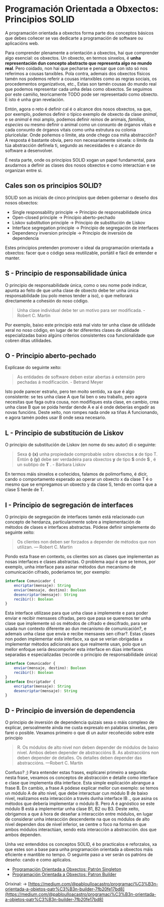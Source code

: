 # Programación Orientada a Obxectos: Principios SOLID

A programación orientada a obxectos forma parte dos conceptos básicos que debes coñecer se vas dedicarte a programación de software ou aplicacións web.

Para comprender plenamente a orientación a obxectos, hai que comprender algo esencial: os obxectos. Un obxecto, en termos sinxelos, é **unha representación dun concepto abstracto que representa algo no mundo real**. Pero coidado, non hai que pecharse e pensar que con isto só nos referimos a cousas tanxibles. Pola contra, ademais dos obxectos físicos tamén nos podemos referir a cousas intanxibles como as regras sociais, os procedementos organizativos, etc., Estas son tamén cousas do mundo real que podemos representar cada unha delas como obxectos. Se seguimos por este camiño, teoricamente TODO pode ser representado como obxecto. E isto é unha gran revelación.

Entón, agora o reto é definir cal é o alcance dos nosos obxectos, xa que, por exemplo, podemos definir o típico exemplo de obxecto da clase *animal*, e se *animal* é moi amplo, podemos definir *reinos* de animais, *familias*, *especies* ou mesmo definir o animal como un conxunto de órganos vitais e cada conxunto de órganos vitais como unha estrutura ou colonia pluricelular. Onde poñemos o límite, ata onde chego coa miña abstracción? A resposta é bastante obvia, pero non necesariamente sinxela: o límite da túa abstracción defínela ti, segundo as necesidades e o alcance do software a desenvolver.

É nesta parte, onde os principios SOLID xogan un papel fundamental, para axudarnos a definir as clases dos nosos obxectos e como interactúan e se organizan entre si.

## Cales son os principios SOLID?

SOLID son as iniciais de cinco principios que deben gobernar o deseño dos nosos obxectos:

- Single responsability principle &rarr; Principio de responsabilidade única
- Open-closed principle &rarr; Principio aberto-pechado
- Liskov substitution principle &rarr;  Principio de substitución de Liskov
- Interface segregation principle &rarr;  Principio de segregación de interfaces
- Dependency inversion principle &rarr;  Principio de inversión de dependencia

Estes principios pretenden promover o ideal da programación orientada a obxectos: facer que o código sexa reutilizable, portátil e fácil de entender e manter.

## S - Principio de responsabilidade única

O principio de responsabilidade única, como o seu nome pode indicar, apunta ao feito de que unha clase de obxecto debe ter unha única responsabilidade (ou polo menos tender a iso), o que mellorará directamente a cohesión do noso código.

> Unha clase individual debe ter un motivo para ser modificada.
> \- Robert C. Martin

Por exemplo, baixo este principio está mal visto ter unha clase de utilidade xeral no noso código, en lugar de ter diferentes clases de utilidade especializadas baixo algúns criterios consistentes coa funcionalidade que cobren ditas utilidades.

## O - Principio aberto-pechado

Explícase do seguinte xeito:

> As entidades de software deben estar abertas á extensión pero pechadas á modificación.
> \- Betrand Meyer

Isto pode parecer estraño, pero ten moito sentido, xa que é algo consistente: se tes unha clase A que fai ben o seu traballo, pero agora necesitas que faga outra cousa, non modifiques esta clase, en cambio, crea unha clase B que se poida herdar dende A e aí é onde deberías engadir as novas funcións. Deste xeito, non rompes nada onde xa tiñas A funcionando, e agora tamén podes usar B onde sexa necesario.

## L - Principio de substitución de Liskov

O principio de substitución de Liskov (en nome do seu autor) di o seguinte:

> Sexa ϕ **(x)** unha propiedade comprobable sobre obxectos **x** de tipo T. Entón ϕ **(y)** debe ser verdadeira para obxectos **y** de tipo **S** onde **S** *,* é un subtipo de **T** .
> \- Bárbara Liskov

En termos máis sinxelos e coñecidos, falamos de polimorfismo, é dicir, cando o comportamento esperado ao operar un obxecto x da clase T é o mesmo que se empregamos un obxecto y da clase S, tendo en conta que a clase S herde de T.

## I - Principio de segregación de interfaces

O principio de segregación de interfaces tamén está relacionado cun concepto de herdanza, particularmente sobre a implementación de métodos de clases e interfaces abstractas. Pódese definir simplemente do seguinte xeito:

> Os clientes non deben ser forzados a depender de métodos que non utilizan.
> — Robert C. Martin

Pondo esta frase en contexto, os clientes son as clases que implementan as nosas interfaces e clases abstractas. O problema aquí é que se temos, por exemplo, unha interface para asinar métodos dun mecanismo de comunicación cifrado, poderiamos ter, por exemplo:

```js
interface Comunicador {
    encriptar(mensaje): String
    enviar(mensaje, destino): Boolean
    desencriptar(mensaje): String
    recibir(): Boolean
}
```

Esta interface utilízase para que unha clase a implemente e para poder enviar e recibir mensaxes cifradas, pero que pasa se queremos ter unha clase que implemente só os métodos de cifrado e descifrado, para ser usada nun contexto diferente ao dun mecanismo de comunicación?, e ademais unha clase que envía e recibe mensaxes sen cifrar?. Estas clases non poden implementar esta interface, xa que se verían obrigadas a implementar métodos adicionais aos que realmente usan, polo que un mellor enfoque sería descompoñer esta interface en dúas interfaces separadas e especializadas (recorde o principio de responsabilidade única)

```js
interface Comunicador {
    enviar(mensaje, destino): Boolean
    recibir(): Boolean
}
interface Encriptador {
    encriptar(mensaje): String
    desencriptar(mensaje): String
}
```

## D - Principio de inversión de dependencia

O principio de inversión de dependencia quizais sexa o máis complexo de explicar, persoalmente aínda me custa expresalo en palabras sinxelas, pero farei o posible. Vexamos primeiro o que di un autor recoñecido sobre este principio

> R. Os módulos de alto nivel non deben depender de módulos de baixo nivel. Ambos deben depender de abstraccións
> B. As abstraccións non deben depender de detalles. Os detalles deben depender das abstraccións.
> —Robert C. Martín

Confuso? ;) Para entender estas frases, explicarei primeiro a segunda: nesta frase, vexamos os conceptos de abstracción e detalle como interface e clase que implementa dita interface. Esta simple explicación abrangue a frase B. En cambio, a frase A pódese explicar mellor cun exemplo: se temos un módulo A de alto nivel, que debe interactuar cun módulo B de baixo nivel, realizamos esta interacción a través dunha interface IB *.*, que asina os métodos que debería implementar o módulo B. Pero A é agnóstico se este módulo B está a implementar unha clase B1, B2 ou B3. Deste xeito, obrigamos a que á hora de deseñar a interacción entre módulos, en lugar de considerar unha interacción descendente na que os módulos de alto nivel dependen dos de nivel inferior, se centre o foco na forma en que ambos módulos interactúan, sendo esta interacción a abstracción. dos que ambos dependen.

Unha vez entendidos os conceptos SOLID, é bo practicalos e reforzalos, xa que estes son a base para unha programación orientada a obxectos máis eficiente e mantible no tempo. O seguinte paso a ver serán os patróns de deseño: cando e como aplicalos.

- [Programación Orientada a Obxectos: Patrón Singleton](https://medium.com/@pabloulloacastro/programación-orientada-a-objetos-patrón-singleton-423e2755614b)
- [Programación Orientada a Obxectos: Patron Builder](https://medium.com/@pabloulloacastro/programación-orientada-a-objetos-patrón-builder-7fb20fe17bd8)

Orixinal:
&rarr; [https://medium.com/@pabloulloacastro/programaci%C3%B3n-orientada-a-objetos-patr%C3%B3n-builder-7fb20fe17bd8](https://medium.com/@pabloulloacastro/programaci%C3%B3n-orientada-a-objetos-patr%C3%B3n-builder-7fb20fe17bd8)
